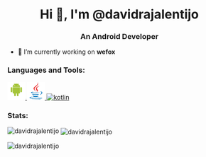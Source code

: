 
<h1 align="center">Hi 👋, I'm @davidrajalentijo</h1>
<h3 align="center">An Android Developer</h3>

- 🔭 I’m currently working on **wefox**


<h3 align="left">Languages and Tools:</h3>
<p align="left"> <a href="https://developer.android.com" target="_blank" rel="noreferrer"> 
<img src="https://raw.githubusercontent.com/devicons/devicon/master/icons/android/android-original-wordmark.svg" alt="android" width="40" height="40"/>
</a> 
<a href="https://www.java.com" target="_blank" rel="noreferrer"> 
<img src="https://raw.githubusercontent.com/devicons/devicon/master/icons/java/java-original.svg" alt="java" width="40" height="40"/> 
</a> <a href="https://kotlinlang.org" target="_blank" rel="noreferrer"> 
<img src="https://www.vectorlogo.zone/logos/kotlinlang/kotlinlang-icon.svg" alt="kotlin" width="40" height="40"/> 
</a> </p>


<h3 align="left">Stats:</h3>

<p><img align="left" src="https://github-readme-stats.vercel.app/api/top-langs?username=davidrajalentijo&show_icons=true&locale=en&layout=compact" alt="davidrajalentijo" /></p>

<p>&nbsp;<img align="center" src="https://github-readme-stats.vercel.app/api?username=davidrajalentijo&show_icons=true&locale=en" alt="davidrajalentijo" /></p>

<p><img align="center" src="https://github-readme-streak-stats.herokuapp.com/?user=davidrajalentijo&" alt="davidrajalentijo" /></p>

<!---
davidrajalentijo/davidrajalentijo is a ✨ special ✨ repository because its `README.md` (this file) appears on your GitHub profile.
You can click the Preview link to take a look at your changes.
--->
